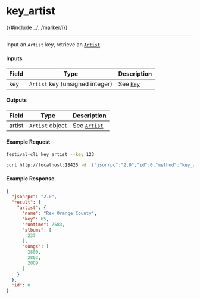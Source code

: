 # key_artist

{{#include ../../marker/i}}

---

Input an `Artist` key, retrieve an [`Artist`](../../common-objects/artist.md).

#### Inputs

| Field | Type                                           | Description |
|-------|------------------------------------------------|-------------|
| key   | `Artist` key (unsigned integer)                | See [`Key`](key.md)

#### Outputs

| Field  | Type            | Description |
|--------|-----------------|-------------|
| artist | `Artist` object | See [`Artist`](../../common-objects/artist.md)

#### Example Request
```bash
festival-cli key_artist --key 123
```
```bash
curl http://localhost:18425 -d '{"jsonrpc":"2.0","id":0,"method":"key_artist","params":{"key":123}}'
```

#### Example Response
```json
{
  "jsonrpc": "2.0",
  "result": {
    "artist": {
      "name": "Rex Orange County",
      "key": 65,
      "runtime": 7583,
      "albums": [
        237
      ],
      "songs": [
        2800,
        2803,
        2809
      ]
    }
  },
  "id": 0
}
```
